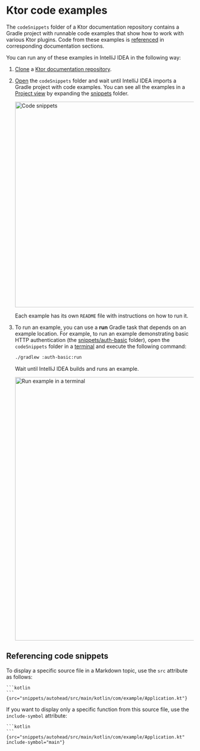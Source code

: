 # Ktor code examples

The `codeSnippets` folder of a Ktor documentation repository contains a Gradle project with runnable code examples that show how to work with various Ktor plugins. Code from these examples is [referenced](#referencing-code-snippets) in corresponding documentation sections. 

You can run any of these examples in IntelliJ IDEA in the following way:
1. [Clone](https://www.jetbrains.com/help/idea/manage-projects-hosted-on-github.html#clone-from-GitHub) a [Ktor documentation repository](https://github.com/ktorio/ktor-documentation).
2. [Open](https://www.jetbrains.com/help/idea/import-project-or-module-wizard.html) the `codeSnippets` folder and wait until IntelliJ IDEA imports a Gradle project with code examples. You can see all the examples in a [Project view](https://www.jetbrains.com/help/idea/project-tool-window.html) by expanding the [snippets](snippets) folder.
   
   <img alt="Code snippets" src="../images/code-snippets-project-view.png" width="551"/>
   
   Each example has its own `README` file with instructions on how to run it.
3. To run an example, you can use a **run** Gradle task that depends on an example location. For example, to run an example demonstrating basic HTTP authentication (the [snippets/auth-basic](snippets/auth-basic) folder), open the `codeSnippets` folder in a [terminal](https://www.jetbrains.com/help/idea/terminal-emulator.html) and execute the following command:

   ```bash
   ./gradlew :auth-basic:run
   ```

   Wait until IntelliJ IDEA builds and runs an example.
   
   <img alt="Run example in a terminal" src="../images/code-snippets-terminal-run.png" width="706"/>
   
   

## Referencing code snippets
To display a specific source file in a Markdown topic, use the `src` attribute as follows:
````
```kotlin
```
{src="snippets/autohead/src/main/kotlin/com/example/Application.kt"}
````
If you want to display only a specific function from this source file, use the `include-symbol` attribute:
````
```kotlin
```
{src="snippets/autohead/src/main/kotlin/com/example/Application.kt" include-symbol="main"}
````